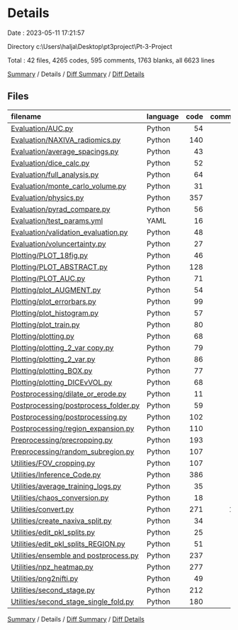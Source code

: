 # Details

Date : 2023-05-11 17:21:57

Directory c:\\Users\\halja\\Desktop\\pt3project\\Pt-3-Project

Total : 42 files,  4265 codes, 595 comments, 1763 blanks, all 6623 lines

[Summary](results.md) / Details / [Diff Summary](diff.md) / [Diff Details](diff-details.md)

## Files
| filename | language | code | comment | blank | total |
| :--- | :--- | ---: | ---: | ---: | ---: |
| [Evaluation/AUC.py](/Evaluation/AUC.py) | Python | 54 | 7 | 17 | 78 |
| [Evaluation/NAXIVA_radiomics.py](/Evaluation/NAXIVA_radiomics.py) | Python | 140 | 19 | 33 | 192 |
| [Evaluation/average_spacings.py](/Evaluation/average_spacings.py) | Python | 43 | 5 | 15 | 63 |
| [Evaluation/dice_calc.py](/Evaluation/dice_calc.py) | Python | 52 | 8 | 17 | 77 |
| [Evaluation/full_analysis.py](/Evaluation/full_analysis.py) | Python | 64 | 13 | 26 | 103 |
| [Evaluation/monte_carlo_volume.py](/Evaluation/monte_carlo_volume.py) | Python | 31 | 12 | 15 | 58 |
| [Evaluation/physics.py](/Evaluation/physics.py) | Python | 357 | 60 | 197 | 614 |
| [Evaluation/pyrad_compare.py](/Evaluation/pyrad_compare.py) | Python | 56 | 5 | 20 | 81 |
| [Evaluation/test_params.yml](/Evaluation/test_params.yml) | YAML | 16 | 33 | 19 | 68 |
| [Evaluation/validation_evaluation.py](/Evaluation/validation_evaluation.py) | Python | 48 | 2 | 10 | 60 |
| [Evaluation/voluncertainty.py](/Evaluation/voluncertainty.py) | Python | 27 | 2 | 14 | 43 |
| [Plotting/PLOT_18fig.py](/Plotting/PLOT_18fig.py) | Python | 46 | 1 | 22 | 69 |
| [Plotting/PLOT_ABSTRACT.py](/Plotting/PLOT_ABSTRACT.py) | Python | 128 | 13 | 53 | 194 |
| [Plotting/PLOT_AUC.py](/Plotting/PLOT_AUC.py) | Python | 71 | 2 | 30 | 103 |
| [Plotting/plot_AUGMENT.py](/Plotting/plot_AUGMENT.py) | Python | 54 | 4 | 25 | 83 |
| [Plotting/plot_errorbars.py](/Plotting/plot_errorbars.py) | Python | 99 | 8 | 35 | 142 |
| [Plotting/plot_histogram.py](/Plotting/plot_histogram.py) | Python | 57 | 1 | 24 | 82 |
| [Plotting/plot_train.py](/Plotting/plot_train.py) | Python | 80 | 2 | 26 | 108 |
| [Plotting/plotting.py](/Plotting/plotting.py) | Python | 68 | 1 | 27 | 96 |
| [Plotting/plotting_2_var copy.py](/Plotting/plotting_2_var%20copy.py) | Python | 79 | 3 | 28 | 110 |
| [Plotting/plotting_2_var.py](/Plotting/plotting_2_var.py) | Python | 86 | 3 | 30 | 119 |
| [Plotting/plotting_BOX.py](/Plotting/plotting_BOX.py) | Python | 77 | 5 | 34 | 116 |
| [Plotting/plotting_DICEvVOL.py](/Plotting/plotting_DICEvVOL.py) | Python | 68 | 2 | 26 | 96 |
| [Postprocessing/dilate_or_erode.py](/Postprocessing/dilate_or_erode.py) | Python | 11 | 2 | 5 | 18 |
| [Postprocessing/postprocess_folder.py](/Postprocessing/postprocess_folder.py) | Python | 59 | 6 | 26 | 91 |
| [Postprocessing/postprocessing.py](/Postprocessing/postprocessing.py) | Python | 102 | 16 | 60 | 178 |
| [Postprocessing/region_expansion.py](/Postprocessing/region_expansion.py) | Python | 110 | 19 | 46 | 175 |
| [Preprocessing/precropping.py](/Preprocessing/precropping.py) | Python | 193 | 20 | 87 | 300 |
| [Preprocessing/random_subregion.py](/Preprocessing/random_subregion.py) | Python | 107 | 14 | 48 | 169 |
| [Utilities/FOV_cropping.py](/Utilities/FOV_cropping.py) | Python | 107 | 21 | 57 | 185 |
| [Utilities/Inference_Code.py](/Utilities/Inference_Code.py) | Python | 386 | 25 | 93 | 504 |
| [Utilities/average_training_logs.py](/Utilities/average_training_logs.py) | Python | 35 | 4 | 16 | 55 |
| [Utilities/chaos_conversion.py](/Utilities/chaos_conversion.py) | Python | 18 | 3 | 16 | 37 |
| [Utilities/convert.py](/Utilities/convert.py) | Python | 271 | 119 | 99 | 489 |
| [Utilities/create_naxiva_split.py](/Utilities/create_naxiva_split.py) | Python | 34 | 17 | 32 | 83 |
| [Utilities/edit_pkl_splits.py](/Utilities/edit_pkl_splits.py) | Python | 25 | 11 | 16 | 52 |
| [Utilities/edit_pkl_splits_REGION.py](/Utilities/edit_pkl_splits_REGION.py) | Python | 51 | 12 | 22 | 85 |
| [Utilities/ensemble and postprocess.py](/Utilities/ensemble%20and%20postprocess.py) | Python | 237 | 23 | 124 | 384 |
| [Utilities/npz_heatmap.py](/Utilities/npz_heatmap.py) | Python | 277 | 15 | 111 | 403 |
| [Utilities/png2nifti.py](/Utilities/png2nifti.py) | Python | 49 | 12 | 34 | 95 |
| [Utilities/second_stage.py](/Utilities/second_stage.py) | Python | 212 | 21 | 65 | 298 |
| [Utilities/second_stage_single_fold.py](/Utilities/second_stage_single_fold.py) | Python | 180 | 24 | 63 | 267 |

[Summary](results.md) / Details / [Diff Summary](diff.md) / [Diff Details](diff-details.md)